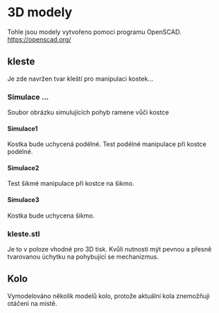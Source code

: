 # 3D modely
Tohle jsou modely vytvořeno pomoci programu OpenSCAD. https://openscad.org/
## kleste
Je zde navržen tvar kleští pro manipulaci kostek...
### Simulace ...
Soubor obrázku simulujících pohyb ramene vůči kostce
#### Simulace1
Kostka  bude uchycená podélné.
Test podélné manipulace při kostce podélné.
#### Simulace2
Test šikmé manipulace při kostce na šikmo.
#### Simulace3
Kostka  bude uchycena šikmo.
### kleste.stl
Je to v poloze vhodné pro 3D tisk. Kvůli nutnosti mýt pevnou a přesně tvarovanou úchytku na pohybující se mechanizmus.
## Kolo
Vymodelováno několik modelů kolo, protože aktuální kola znemožňuji otáčeni na místě.